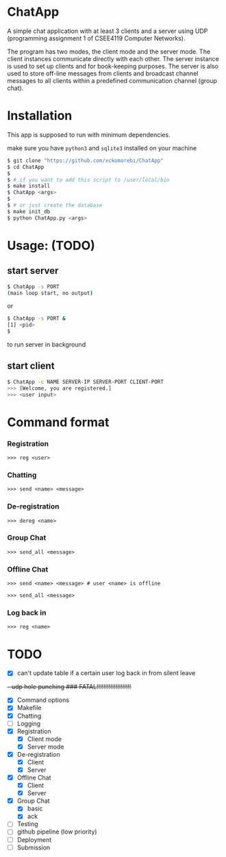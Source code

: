 ChatApp
===

A simple chat application with at least 3 clients and a server using UDP (programming assignment 1 of CSEE4119 Computer Networks).

The program has two modes, the client mode and the server mode. The client instances communicate directly with each other. The server instance is used to set up clients and for book-keeping purposes.  The server is also used to store off-line messages  from clients and broadcast channel messages to all clients within a predefined communication channel (group chat).

Installation
===
This app is supposed to run with minimum dependencies.

make sure you have `python3` and `sqlite3` installed on your machine

```bash
$ git clone "https://github.com/xckomorebi/ChatApp"
$ cd ChatApp
$ 
$ # if you want to add this script to /user/local/bin
$ make install
$ ChatApp <args>
$ 
$ # or just create the database
$ make init_db
$ python ChatApp.py <args>
```

Usage: (TODO)
===
## start server
```bash
$ ChatApp -s PORT
(main loop start, no output)
```
or
```bash
$ ChatApp -s PORT &
[1] <pid>
$ 
```
to run server in background

## start client
```bash
$ ChatApp -c NAME SERVER-IP SERVER-PORT CLIENT-PORT
>>> [Welcome, you are registered.]
>>> <user input>
```

Command format
===
### Registration
```
>>> reg <user>
```

### Chatting
```
>>> send <name> <message>
```

### De-registration
```
>>> dereg <name>
```
### Group Chat
```
>>> send_all <message>
```
### Offline Chat
```
>>> send <name> <message> # user <name> is offline
```

```
>>> send_all <message>
```

### Log back in
```
>>> reg <name>
```



TODO
===

- [x] can't update table if a certain user log back in from silent leave

~~- udp hole punching ### FATAL!!!!!!!!!!!!!!!!!!!!~~

- [x] Command options
- [x] Makefile
- [x] Chatting
- [ ] Logging
- [x] Registration
  - [x] Client mode
  - [x] Server mode
- [x] De-registration
  - [x] Client
  - [x] Server
- [x] Offline Chat
  - [x] Client
  - [x] Server
- [x] Group Chat
  - [x] basic
  - [x] ack
- [ ] Testing
- [ ] github pipeline (low priority)
- [ ] Deployment
- [ ] Submission
